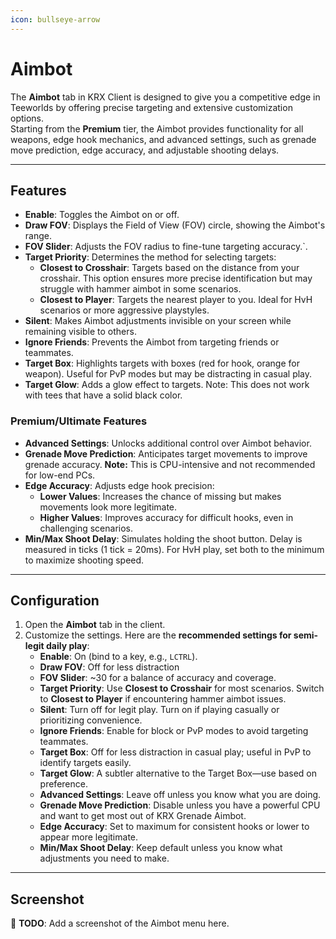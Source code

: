 ```yaml
---
icon: bullseye-arrow
---
```


# Aimbot

The **Aimbot** tab in KRX Client is designed to give you a competitive edge in Teeworlds by offering precise targeting and extensive customization options.   
Starting from the **Premium** tier, the Aimbot provides functionality for all weapons, edge hook mechanics, and advanced settings, such as grenade move prediction, edge accuracy, and adjustable shooting delays.

---

## **Features**

- **Enable**: Toggles the Aimbot on or off.
- **Draw FOV**: Displays the Field of View (FOV) circle, showing the Aimbot's range.
- **FOV Slider**: Adjusts the FOV radius to fine-tune targeting accuracy.`.
- **Target Priority**: Determines the method for selecting targets:
  - **Closest to Crosshair**: Targets based on the distance from your crosshair. This option ensures more precise identification but may struggle with hammer aimbot in some scenarios.
  - **Closest to Player**: Targets the nearest player to you. Ideal for HvH scenarios or more aggressive playstyles.
- **Silent**: Makes Aimbot adjustments invisible on your screen while remaining visible to others.
- **Ignore Friends**: Prevents the Aimbot from targeting friends or teammates.
- **Target Box**: Highlights targets with boxes (red for hook, orange for weapon). Useful for PvP modes but may be distracting in casual play.
- **Target Glow**: Adds a glow effect to targets. Note: This does not work with tees that have a solid black color.

### **Premium/Ultimate Features**
- **Advanced Settings**: Unlocks additional control over Aimbot behavior.
- **Grenade Move Prediction**: Anticipates target movements to improve grenade accuracy. **Note:** This is CPU-intensive and not recommended for low-end PCs.
- **Edge Accuracy**: Adjusts edge hook precision:
  - **Lower Values**: Increases the chance of missing but makes movements look more legitimate.
  - **Higher Values**: Improves accuracy for difficult hooks, even in challenging scenarios.
- **Min/Max Shoot Delay**: Simulates holding the shoot button. Delay is measured in ticks (1 tick = 20ms). For HvH play, set both to the minimum to maximize shooting speed.

---

## **Configuration**

1. Open the **Aimbot** tab in the client.
2. Customize the settings. Here are the **recommended settings for semi-legit daily play**:
   - **Enable**: On (bind to a key, e.g., `LCTRL`).
   - **Draw FOV**: Off for less distraction
   - **FOV Slider**: ~30 for a balance of accuracy and coverage.
   - **Target Priority**: Use **Closest to Crosshair** for most scenarios. Switch to **Closest to Player** if encountering hammer aimbot issues.
   - **Silent**: Turn off for legit play. Turn on if playing casually or prioritizing convenience.
   - **Ignore Friends**: Enable for block or PvP modes to avoid targeting teammates.
   - **Target Box**: Off for less distraction in casual play; useful in PvP to identify targets easily.
   - **Target Glow**: A subtler alternative to the Target Box—use based on preference.
   - **Advanced Settings**: Leave off unless you know what you are doing.
   - **Grenade Move Prediction**: Disable unless you have a powerful CPU and want to get most out of KRX Grenade Aimbot.
   - **Edge Accuracy**: Set to maximum for consistent hooks or lower to appear more legitimate.
   - **Min/Max Shoot Delay**: Keep default unless you know what adjustments you need to make.

---

## **Screenshot**
🚧 **TODO**: Add a screenshot of the Aimbot menu here.
